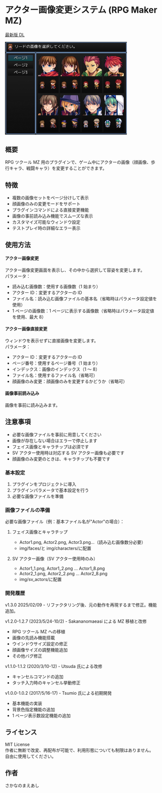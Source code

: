 # アクター画像変更システム (RPG Maker MZ)

[最新版 DL]()

<img src="../images/SKM_ChangeActorImageSystem1.png" width="400">

## 概要

RPG ツクール MZ 用のプラグインで、ゲーム中にアクターの画像（顔画像、歩行キャラ、戦闘キャラ）を変更することができます。

## 特徴

-   複数の画像セットをページ分けして表示
-   顔画像のみの変更モードをサポート
-   プラグインコマンドによる直接変更機能
-   画像の事前読み込み機能でスムーズな表示
-   カスタマイズ可能なウィンドウ設定
-   テストプレイ時の詳細なエラー表示

## 使用方法

#### アクター画像変更

アクター画像変更画面を表示し、その中から選択して容姿を変更します。<br>
パラメータ：

-   読み込む画像数：使用する画像数（1 始まり）
-   アクター ID：変更するアクターの ID
-   ファイル名：読み込む画像ファイルの基本名（省略時はパラメータ設定値を使用）
-   1 ページの画像数：1 ページに表示する画像数（省略時はパラメータ設定値を使用、最大 8）

#### アクター画像直接変更

ウィンドウを表示せずに直接画像を変更します。<br>
パラメータ：

-   アクター ID：変更するアクターの ID
-   ページ番号：使用するページ番号（1 始まり）
-   インデックス：画像のインデックス（1 ～ 8）
-   ファイル名：使用するファイル名（省略可）
-   顔画像のみ変更：顔画像のみを変更するかどうか（省略可）

#### 画像事前読み込み

画像を事前に読み込みます。<br>

## 注意事項

-   必要な画像ファイルを事前に用意してください
-   画像が存在しない場合はエラーで停止します
-   フェイス画像とキャラチップは必須です
-   SV アクター使用時は対応する SV アクター画像も必要です
-   顔画像のみ変更のときは、キャラチップも不要です

### 基本設定

1. プラグインをプロジェクトに導入
2. プラグインパラメータで基本設定を行う
3. 必要な画像ファイルを準備

### 画像ファイルの準備

必要な画像ファイル（例：基本ファイル名が"Actor"の場合）：

1. フェイス画像とキャラチップ

    - Actor1.png, Actor2.png, Actor3.png...（読み込む画像数分必要）
    - img/faces/と img/characters/に配置

2. SV アクター画像（SV アクター使用時のみ）
    - Actor1_1.png, Actor1_2.png ... Actor1_8.png
    - Actor2_1.png, Actor2_2.png ... Actor2_8.png
    - img/sv_actors/に配置

### 開発履歴

v1.3.0 2025/02/09 - リファクタリング後、元の動作を再現するまで修正。機能追加。

v1.2.0-1.2.7 (2023/5/24-10/2) - Sakananomaeasi による MZ 移植と改修

-   RPG ツクール MZ への移植
-   画像の先読み機能搭載
-   ウインドウサイズ設定の修正
-   顔画像サイズの調整機能追加
-   その他バグ修正

v1.1.0-1.1.2 (2020/3/10-12) - Utsuda 氏による改修

-   キャンセルコマンドの追加
-   タッチ入力時のキャンセル挙動修正

v1.0.0-1.0.2 (2017/5/16-17) - Tsumio 氏による初期開発

-   基本機能の実装
-   背景色指定機能の追加
-   1 ページ表示数設定機能の追加

## ライセンス

MIT License<br>
作者に無断で改変、再配布が可能で、利用形態についても制限はありません。<br>
自由に使用してください。

## 作者

さかなのまえあし
